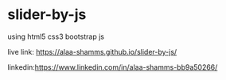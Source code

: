 # slider-by-js
using html5 css3 bootstrap js

live link: https://alaa-shamms.github.io/slider-by-js/

linkedin:https://www.linkedin.com/in/alaa-shamms-bb9a50266/

